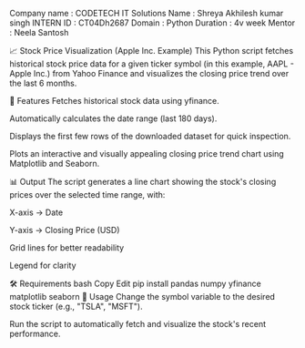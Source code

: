 Company name : CODETECH IT Solutions
Name : Shreya Akhilesh kumar singh
INTERN ID : CT04Dh2687
Domain : Python
Duration : 4v week 
Mentor : Neela Santosh 

📈 Stock Price Visualization (Apple Inc. Example)
This Python script fetches historical stock price data for a given ticker symbol (in this example, AAPL - Apple Inc.) from Yahoo Finance and visualizes the closing price trend over the last 6 months.

🔹 Features
Fetches historical stock data using yfinance.

Automatically calculates the date range (last 180 days).

Displays the first few rows of the downloaded dataset for quick inspection.

Plots an interactive and visually appealing closing price trend chart using Matplotlib and Seaborn.

📊 Output
The script generates a line chart showing the stock's closing prices over the selected time range, with:

X-axis → Date

Y-axis → Closing Price (USD)

Grid lines for better readability

Legend for clarity

🛠 Requirements
bash
Copy
Edit
pip install pandas numpy yfinance matplotlib seaborn
🚀 Usage
Change the symbol variable to the desired stock ticker (e.g., "TSLA", "MSFT").

Run the script to automatically fetch and visualize the stock's recent performance.

